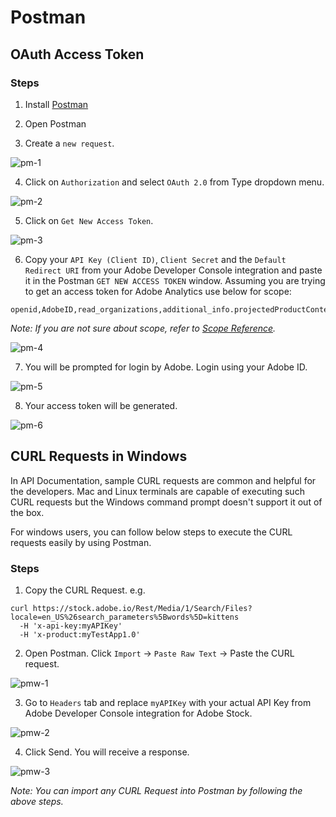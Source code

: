 # Postman

## OAuth Access Token

### Steps

1. Install [Postman](https://www.getpostman.com/downloads/)

2. Open Postman

3. Create a `new request`.

![pm-1](../Images/PM_1.png)

4. Click on `Authorization` and select `OAuth 2.0` from Type dropdown menu.

![pm-2](../Images/PM_2.png)

5. Click on `Get New Access Token`.

![pm-3](../Images/PM_3.png)

6. Copy your `API Key (Client ID)`, `Client Secret` and the `Default Redirect URI` from your Adobe Developer Console integration and paste it in the Postman `GET NEW ACCESS TOKEN` window. Assuming you are trying to get an access token for Adobe Analytics use below for scope: 
```
openid,AdobeID,read_organizations,additional_info.projectedProductContext,additional_info.job_function
```

*Note: If you are not sure about scope, refer to [Scope Reference](../OAuth/scopes.md).*

![pm-4](../Images/PM_4.png)

7. You will be prompted for login by Adobe. Login using your Adobe ID.

![pm-5](../Images/PM_5.png)

8. Your access token will be generated.

![pm-6](../Images/PM_6.png)


## CURL Requests in Windows

In API Documentation, sample CURL requests are common and helpful for the developers. Mac and Linux terminals are capable of executing such CURL requests but the Windows command prompt doesn't support it out of the box.

For windows users, you can follow below steps to execute the CURL requests easily by using Postman.

### Steps

1. Copy the CURL Request.
e.g.
```
curl https://stock.adobe.io/Rest/Media/1/Search/Files?locale=en_US%26search_parameters%5Bwords%5D=kittens 
  -H 'x-api-key:myAPIKey' 
  -H 'x-product:myTestApp1.0'
 ```
 
 2. Open Postman. Click `Import` -> `Paste Raw Text` -> Paste the CURL request.
 
 ![pmw-1](../Images/PMW_1.png)
 
 3. Go to `Headers` tab and replace `myAPIKey` with your actual API Key from Adobe Developer Console integration for Adobe Stock.
 
 ![pmw-2](../Images/PMW_2.png)
 
 4. Click Send. You will receive a response.
 
 ![pmw-3](../Images/PMW_3.png)
 
 *Note: You can import any CURL Request into Postman by following the above steps.*